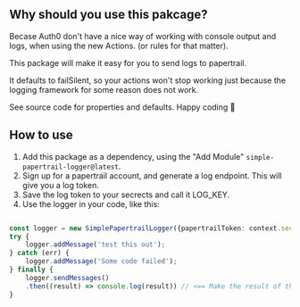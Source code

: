 
## Why should you use this pakcage?

Becase Auth0 don't have a nice way of working with console output and logs, when using the new Actions.
(or rules for that matter).

This package will make it easy for you to send logs to papertrail.

It defaults to failSilent, so your actions won't stop working just because the logging framework 
for some reason does not work.

See source code for properties and defaults. Happy coding 🍻

## How to use

1) Add this package as a dependency, using the "Add Module" `simple-papertrail-logger@latest`.
2) Sign up for a papertrail account, and generate a log endpoint. This will give you a log token.
3) Save the log token to your secrects and call it LOG_KEY.
4) Use the logger in your code, like this:

```typescript

const logger = new SimplePapertrailLogger({papertrailToken: context.secrets.LOG_KEY})
try {
    logger.addMessage('test this out');
} catch (err) {
    logger.addMessage('Some code failed');
} finally {
    logger.sendMessages()
    .then((result) => console.log(result)) // <== Make the result of the papertrail logs visible to Auth0 logs
}
```